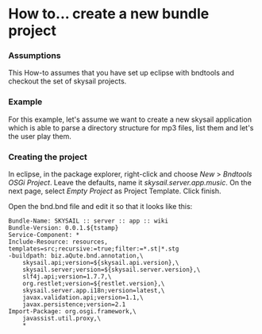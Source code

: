 # How to... create a new bundle project

### Assumptions

This How-to assumes that you have set up eclipse with bndtools and checkout the set of skysail projects.

### Example

For this example, let's assume we want to create a new skysail application which is able to parse a directory structure for mp3 files, list them and let's the user play them.

### Creating the project

In eclipse, in the package explorer, right-click and choose *New* > *Bndtools OSGi Project*. Leave the defaults, name it *skysail.server.app.music*. On the next page, select *Empty Project* as Project Template. Click finish.

Open the bnd.bnd file and edit it so that it looks like this:

```
Bundle-Name: SKYSAIL :: server :: app :: wiki
Bundle-Version: 0.0.1.${tstamp}
Service-Component: *
Include-Resource: resources, templates=src;recursive:=true;filter:=*.st|*.stg
-buildpath: biz.aQute.bnd.annotation,\
	skysail.api;version=${skysail.api.version},\
	skysail.server;version=${skysail.server.version},\
	slf4j.api;version=1.7.7,\
	org.restlet;version=${restlet.version},\
	skysail.server.app.i18n;version=latest,\
	javax.validation.api;version=1.1,\
	javax.persistence;version=2.1
Import-Package: org.osgi.framework,\
	javassist.util.proxy,\
	*
```


